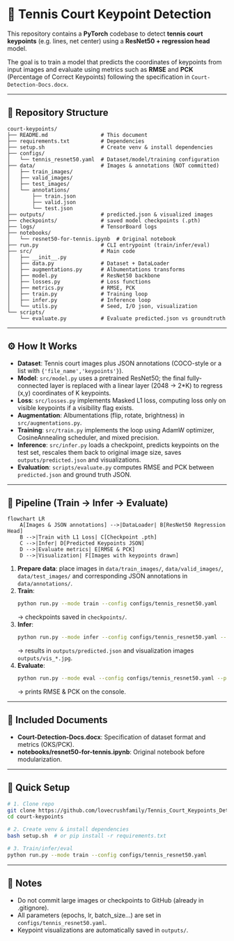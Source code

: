 # 🎾 Tennis Court Keypoint Detection

This repository contains a **PyTorch** codebase to detect **tennis court keypoints** (e.g. lines, net center) using a **ResNet50 + regression head** model.

The goal is to train a model that predicts the coordinates of keypoints from input images and evaluate using metrics such as **RMSE** and **PCK** (Percentage of Correct Keypoints) following the specification in `Court-Detection-Docs.docx`.

---

## 📂 Repository Structure

```
court-keypoints/
├── README.md                 # This document
├── requirements.txt          # Dependencies
├── setup.sh                  # Create venv & install dependencies
├── configs/
│   └── tennis_resnet50.yaml  # Dataset/model/training configuration
├── data/                     # Images & annotations (NOT committed)
│   ├── train_images/
│   ├── valid_images/
│   ├── test_images/
│   └── annotations/
│       ├── train.json
│       ├── valid.json
│       └── test.json
├── outputs/                  # predicted.json & visualized images
├── checkpoints/              # saved model checkpoints (.pth)
├── logs/                     # TensorBoard logs
├── notebooks/
│   └── resnet50-for-tennis.ipynb  # Original notebook
├── run.py                    # CLI entrypoint (train/infer/eval)
├── src/                      # Main code
│   ├── __init__.py
│   ├── data.py               # Dataset + DataLoader
│   ├── augmentations.py      # Albumentations transforms
│   ├── model.py              # ResNet50 backbone
│   ├── losses.py             # Loss functions
│   ├── metrics.py            # RMSE, PCK
│   ├── train.py              # Training loop
│   ├── infer.py              # Inference loop
│   └── utils.py              # Seed, I/O json, visualization
└── scripts/
    └── evaluate.py           # Evaluate predicted.json vs groundtruth
```

---

## ⚙️ How It Works

- **Dataset**: Tennis court images plus JSON annotations (COCO-style or a list with `{'file_name','keypoints'}`).
- **Model**: `src/model.py` uses a pretrained ResNet50; the final fully-connected layer is replaced with a linear layer (2048 → 2*K) to regress (x,y) coordinates of K keypoints.
- **Loss**: `src/losses.py` implements Masked L1 loss, computing loss only on visible keypoints if a visibility flag exists.
- **Augmentation**: Albumentations (flip, rotate, brightness) in `src/augmentations.py`.
- **Training**: `src/train.py` implements the loop using AdamW optimizer, CosineAnnealing scheduler, and mixed precision.
- **Inference**: `src/infer.py` loads a checkpoint, predicts keypoints on the test set, rescales them back to original image size, saves `outputs/predicted.json` and visualizations.
- **Evaluation**: `scripts/evaluate.py` computes RMSE and PCK between `predicted.json` and ground truth JSON.

---

## 🧩 Pipeline (Train → Infer → Evaluate)

```mermaid
flowchart LR
    A[Images & JSON annotations] -->|DataLoader| B[ResNet50 Regression Head]
    B -->|Train with L1 Loss| C[Checkpoint .pth]
    C -->|Infer| D[Predicted Keypoints JSON]
    D -->|Evaluate metrics| E[RMSE & PCK]
    D -->|Visualization| F[Images with keypoints drawn]
```

1. **Prepare data**: place images in `data/train_images/`, `data/valid_images/`, `data/test_images/` and corresponding JSON annotations in `data/annotations/`.
2. **Train**: 
   ```bash
   python run.py --mode train --config configs/tennis_resnet50.yaml
   ```
   → checkpoints saved in `checkpoints/`.
3. **Infer**:
   ```bash
   python run.py --mode infer --config configs/tennis_resnet50.yaml --checkpoint checkpoints/best_ckpt.pth
   ```
   → results in `outputs/predicted.json` and visualization images `outputs/vis_*.jpg`.
4. **Evaluate**:
   ```bash
   python run.py --mode eval --config configs/tennis_resnet50.yaml --pred outputs/predicted.json --gt data/annotations/test.json
   ```
   → prints RMSE & PCK on the console.

---

## 📑 Included Documents

- **Court-Detection-Docs.docx**: Specification of dataset format and metrics (OKS/PCK).
- **notebooks/resnet50-for-tennis.ipynb**: Original notebook before modularization.

---

## 🚀 Quick Setup

```bash
# 1. Clone repo
git clone https://github.com/lovecrushfamily/Tennis_Court_Keypoints_Detection.git
cd court-keypoints

# 2. Create venv & install dependencies
bash setup.sh  # or pip install -r requirements.txt

# 3. Train/infer/eval
python run.py --mode train --config configs/tennis_resnet50.yaml
```

---

## 📝 Notes
- Do not commit large images or checkpoints to GitHub (already in .gitignore).
- All parameters (epochs, lr, batch_size…) are set in `configs/tennis_resnet50.yaml`.
- Keypoint visualizations are automatically saved in `outputs/`.
